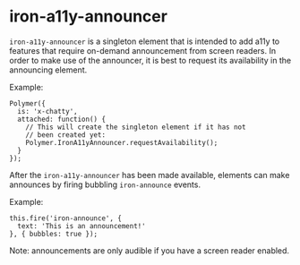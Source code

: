 iron-a11y-announcer
===================

`iron-a11y-announcer` is a singleton element that is intended to add a11y
to features that require on-demand announcement from screen readers. In
order to make use of the announcer, it is best to request its availability
in the announcing element.

Example:

    Polymer({
      is: 'x-chatty',
      attached: function() {
        // This will create the singleton element if it has not
        // been created yet:
        Polymer.IronA11yAnnouncer.requestAvailability();
      }
    });
    
After the `iron-a11y-announcer` has been made available, elements can
make announces by firing bubbling `iron-announce` events.

Example:

    this.fire('iron-announce', {
      text: 'This is an announcement!'
    }, { bubbles: true });
    
Note: announcements are only audible if you have a screen reader enabled.
